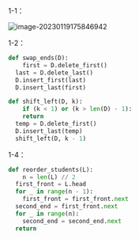 1-1：

![image-20230119175846942](https://t2y4y6ice-1251898419.cos.ap-chongqing.myqcloud.com/uPic/image-20230119175846942.jpg)

1-2：

```python
def swap_ends(D):
	first = D.delete_first()
  last = D.delete_last()
  D.insert_first(last)
  D.insert_last(first)
```

```python
def shift_left(D, k):
	if (k < 1) or (k > len(D) - 1):
    return
  temp = D.delete_first()
  D.insert_last(temp)
  shift_left(D, k - 1)
```

1-4：

```python
def reorder_students(L):
	n = len(L) // 2
  first_front = L.head
  for _ in range(n - 1):
  	first_front = first_front.next
  second_end = first_front.next
  for _ in range(n):
    second_end = second_end.next
  return
```

